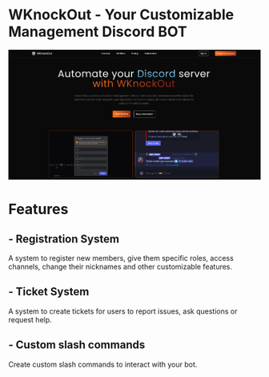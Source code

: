 # WKnockOut - Your Customizable Management Discord BOT

![alt text](image.png)

# Features

## - Registration System
A system to register new members, give them specific roles, access channels, change their nicknames and other customizable features.
## - Ticket System
A system to create tickets for users to report issues, ask questions or request help.
## - Custom slash commands
Create custom slash commands to interact with your bot.